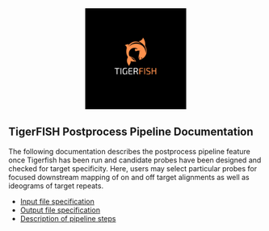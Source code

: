 <div align="center">
    <a href="#readme"><img src="../img/tigerfish.png" width="200"></a>
</div>

## TigerFISH Postprocess Pipeline Documentation

The following documentation describes the postprocess pipeline feature once Tigerfish has been run and candidate probes have been designed and checked for target specificity. Here, users may select particular probes for focused downstream mapping of on and off target alignments as well as ideograms of target repeats.

* [Input file specification](./pipeline_input.md)
* [Output file specification](./pipeline_output.md)
* [Description of pipeline steps](./pipeline_steps.md)

